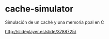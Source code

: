 # cache-simulator
Simulación de un caché y una memoria ppal en C

http://slideplayer.es/slide/3788725/
